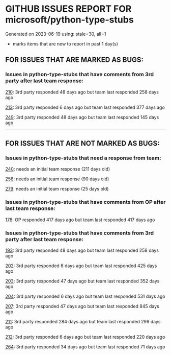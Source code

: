 
# GITHUB ISSUES REPORT FOR microsoft/python-type-stubs


Generated on 2023-06-19 using: stale=30, all=1


* marks items that are new to report in past 1 day(s)


## FOR ISSUES THAT ARE MARKED AS BUGS:


### Issues in python-type-stubs that have comments from 3rd party after last team response:


  [210](https://github.com/microsoft/python-type-stubs/issues/210 "The IntelliSense of Pylance works not well"): 3rd party responded 48 days ago but team last responded 258 days ago

  [213](https://github.com/microsoft/python-type-stubs/issues/213 "CV2 stub defines type aliases with circular references"): 3rd party responded 6 days ago but team last responded 377 days ago

  [249](https://github.com/microsoft/python-type-stubs/issues/249 "matplotlib colors.py stub"): 3rd party responded 48 days ago but team last responded 145 days ago

---

## FOR ISSUES THAT ARE NOT MARKED AS BUGS:


### Issues in python-type-stubs that need a response from team:


  [240](https://github.com/microsoft/python-type-stubs/issues/240 "[Matplotlib] Uncorrect type-hint in `font_manager.FontProperties`"): needs an initial team response (211 days old)

  [256](https://github.com/microsoft/python-type-stubs/issues/256 "Why does the dict returned by matplotlib.pyplot.subplot_mosaic have Text as key type?"): needs an initial team response (90 days old)

  [279](https://github.com/microsoft/python-type-stubs/issues/279 "`cv2` missing function `imwritemulti`"): needs an initial team response (25 days old)

### Issues in python-type-stubs that have comments from OP after last team response:


  [176](https://github.com/microsoft/python-type-stubs/issues/176 "request : opencv-contrib"): OP responded 417 days ago but team last responded 417 days ago

### Issues in python-type-stubs that have comments from 3rd party after last team response:


  [193](https://github.com/microsoft/python-type-stubs/issues/193 "VS Code AutoComplete does not include some functions of 3rd Party Modules like (NumPy, Pandas, Matplotlib,...)"): 3rd party responded 48 days ago but team last responded 258 days ago

  [202](https://github.com/microsoft/python-type-stubs/issues/202 "vscode autocomplete not working for 'cv2.dnn_DetectionModel' Class"): 3rd party responded 6 days ago but team last responded 425 days ago

  [203](https://github.com/microsoft/python-type-stubs/issues/203 "Pylance incorrect unreachable result with pwntools"): 3rd party responded 47 days ago but team last responded 352 days ago

  [204](https://github.com/microsoft/python-type-stubs/issues/204 "Intellisense does work with GTK+ 3 (GObject Introspection)"): 3rd party responded 6 days ago but team last responded 531 days ago

  [207](https://github.com/microsoft/python-type-stubs/issues/207 "RPi.GPIO does not work"): 3rd party responded 47 days ago but team last responded 845 days ago

  [211](https://github.com/microsoft/python-type-stubs/issues/211 "Publish each stubs as stub-only package"): 3rd party responded 284 days ago but team last responded 299 days ago

  [212](https://github.com/microsoft/python-type-stubs/issues/212 "Pylance not be resolved the mongoengine"): 3rd party responded 6 days ago but team last responded 220 days ago

  [264](https://github.com/microsoft/python-type-stubs/issues/264 "Add how to install and use section to README"): 3rd party responded 34 days ago but team last responded 71 days ago
